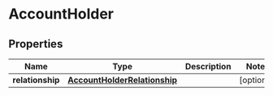# AccountHolder

## Properties
Name | Type | Description | Notes
------------ | ------------- | ------------- | -------------
**relationship** | [**AccountHolderRelationship**](AccountHolderRelationship.md) |  |  [optional]
